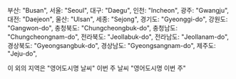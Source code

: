 부산: "Busan",
서울: "Seoul",
대구: "Daegu",
인천: "Incheon",
광주: "Gwangju",
대전: "Daejeon",
울산: "Ulsan",
세종: "Sejong",
경기도: "Gyeonggi-do",
강원도: "Gangwon-do",
충청북도: "Chungcheongbuk-do",
충청남도: "Chungcheongnam-do",
전라북도: "Jeollabuk-do",
전라남도: "Jeollanam-do",
경상북도: "Gyeongsangbuk-do",
경상남도: "Gyeongsangnam-do",
제주도: "Jeju-do",

이 외의 지역은 "영어도시명 날씨"
이번 주 날씨 "영어도시명 이번 주"
